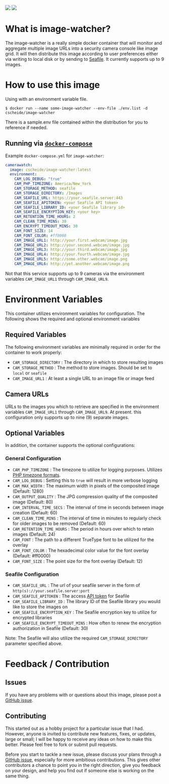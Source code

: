 [![](https://images.microbadger.com/badges/image/cscheide/image-watcher.svg)](http://microbadger.com/images/cscheide/image-watcher)
[![](https://images.microbadger.com/badges/version/cscheide/image-watcher.svg)](http://microbadger.com/images/cscheide/image-watcher)

# What is image-watcher?

The image-watcher is a really simple docker container that will monitor and aggregate multiple image URLs into a security camera console like image grid. It will then distribute this image according to user preferences either via writing to local disk or by sending to [Seafile](http://www.seafile.com/). It currently supports up to 9 images.


# How to use this image

Using with an environment variable file. 

```console
$ docker run --name some-image-watcher --env-file ./env.list -d cscheide/image-watcher
```

There is a sample.env file contained within the distribution for you to reference if needed.


## Running via [`docker-compose`](https://github.com/docker/compose)

Example `docker-compose.yml` for `image-watcher`:

```yaml
camerawatch:
  image: cscheide/image-watcher:latest
  environment:
    CAM_LOG_DEBUG: "true"
    CAM_PHP_TIMEZONE: America/New_York
    CAM_STORAGE_METHOD: seafile
    CAM_STORAGE_DIRECTORY: /Images
    CAM_SEAFILE_URL: https://your.seafile.server:443
    CAM_SEAFILE_APITOKEN: <your Seafile API token>
    CAM_SEAFILE_LIBRARY_ID: <your Seafile library id>
    CAM_SEAFILE_ENCRYPTION_KEY: <your key>
    CAM_RETENTION_TIME_HOURS: 2
    CAM_CLEAN_TIME_MINS: 30
    CAM_ENCRYPT_TIMEOUT_MINS: 30
    CAM_FONT_SIZE: 14
    CAM_FONT_COLOR: #ff0000
    CAM_IMAGE_URL1: http://your.first.webcam/image.jpg
    CAM_IMAGE_URL2: http://your.second.webcam/image.jpg
    CAM_IMAGE_URL3: http://your.third.webcam/image.jpg
    CAM_IMAGE_URL4: http://your.fourth.webcam/image.jpg
    CAM_IMAGE_URL5: http://some.other.webcam/image.png
    CAM_IMAGE_URL6: http://yet.another.webcam/image.png
```

Not that this service supports up to 9 cameras via the environment variables `CAM_IMAGE_URL1` through `CAM_IMAGE_URL9`.

# Environment Variables

This container utilizes environment variables for configuration. The following shows the required and optional environment variables

## Required Variables

The following environment variables are minimally required in order for the container to work properly:

- `CAM_STORAGE_DIRECTORY` : The directory in which to store resulting images
- `CAM_STORAGE_METHOD` : The method to store images. Should be set to `local` or `seafile`
- `CAM_IMAGE_URL1` : At least a single URL to an image file or image feed

## Camera URLs

URLs to the images you which to retrieve are specified in the environment variables `CAM_IMAGE_URL1` through `CAM_IMAGE_URL9`. At present. this configuration only supports up to nine (9) separate images.

## Optional Variables

In addition, the container supports the optional configurations:

### General Configuration

- `CAM_PHP_TIMEZONE` : The timezone to utilize for logging purposes. Utilizes [PHP timezone formats](http://php.net/manual/en/timezones.php).
- `CAM_LOG_DEBUG` : Setting this to `true` will result in more verbose logging
- `CAM_MAX_WIDTH` : The maximum width in pixels of the composited image (Default: 1280)
- `CAM_OUTPUT_QUALITY` : The JPG compression quality of the composited image (Default: 80)
- `CAM_INTERVAL_TIME_SECS` : The interval of time in seconds between image creation (Default: 60)
- `CAM_CLEAN_TIME_MINS` : The interval of time in minutes to regularly check for older images to be removed (Default: 60)
- `CAM_RETENTION_TIME_HOURS` : The period in hours over which to retain images (Default: 24)
- `CAM_FONT` : The path to a different TrueType font to be utilized for the overlay
- `CAM_FONT_COLOR` : The hexadecimal color value for the font overlay (Default: #ff0000)
- `CAM_FONT_SIZE` : The point size for the font overlay (Default: 12)

### Seafile Configuration

- `CAM_SEAFILE_URL` : The url of your seafile server in the form of `http(s)://your.seafile.server:port`
- `CAM_SEAFILE_APITOKEN` : The access [API token](http://manual.seafile.com/develop/web_api.html#quick-start) for Seafile
- `CAM_SEAFILE_LIBRARY_ID` : The library ID of the Seafile library you would like to store the images on
- `CAM_SEAFILE_ENCRYPTION_KEY` : The Seafile encryption key to utilize for encrypted libraries
- `CAM_SEAFILE_ENCRYPT_TIMEOUT_MINS` : How often to renew the encryption authorization in Seafile (Default: 30)

Note: The Seafile will also utilize the required `CAM_STORAGE_DIRECTORY` parameter specified above.

# Feedback / Contribution

## Issues

If you have any problems with or questions about this image, please post a [GitHub issue](https://github.com/crscheid/image-watcher/issues).

## Contributing

This started out as a hobby project for a particular issue that I had. However, anyone is invited to contribute new features, fixes, or updates, large or small; I will be happy to receive any ideas on how to make this better. Please feel free to fork or submit pull requests.

Before you start to tackle a new issue, please discuss your plans through a [GitHub issue](https://github.com/crscheid/image-watcher/issues), especially for more ambitious contributions. This gives other contributors a chance to point you in the right direction, give you feedback on your design, and help you find out if someone else is working on the same thing.




